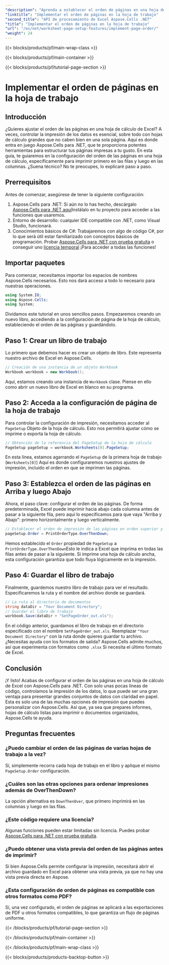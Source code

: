```yaml
---
"description": "Aprenda a establecer el orden de páginas en una hoja de cálculo de Excel con Aspose.Cells para .NET con una sencilla guía paso a paso. Ideal para principiantes y expertos."
"linktitle": "Implementar el orden de páginas en la hoja de trabajo"
"second_title": "API de procesamiento de Excel Aspose.Cells .NET"
"title": "Implementar el orden de páginas en la hoja de trabajo"
"url": "/es/net/worksheet-page-setup-features/implement-page-order/"
"weight": 24
---
```


{{< blocks/products/pf/main-wrap-class >}}

{{< blocks/products/pf/main-container >}}

{{< blocks/products/pf/tutorial-page-section >}}

# Implementar el orden de páginas en la hoja de trabajo

## Introducción
¿Quieres ajustar el orden de las páginas en una hoja de cálculo de Excel? A veces, controlar la impresión de los datos es esencial, sobre todo con hojas de cálculo grandes que no caben bien en una sola página. Aquí es donde entra en juego Aspose.Cells para .NET, que te proporciona potentes herramientas para estructurar tus páginas impresas a tu gusto. En esta guía, te guiaremos en la configuración del orden de las páginas en una hoja de cálculo, específicamente para imprimir primero en las filas y luego en las columnas. ¿Suena técnico? No te preocupes, lo explicaré paso a paso.
## Prerrequisitos
Antes de comenzar, asegúrese de tener la siguiente configuración:
1. Aspose.Cells para .NET: Si aún no lo has hecho, descárgalo [Aspose.Cells para .NET aquí](https://releases.aspose.com/cells/net/)Instálalo en tu proyecto para acceder a las funciones que usaremos.
2. Entorno de desarrollo: cualquier IDE compatible con .NET, como Visual Studio, funcionará.
3. Conocimientos básicos de C#: Trabajaremos con algo de código C#, por lo que será útil estar familiarizado con conceptos básicos de programación.
Probar [Aspose.Cells para .NET con prueba gratuita](https://releases.aspose.com/) o conseguir uno [licencia temporal](https://purchase.aspose.com/temporary-license/) ¡Para acceder a todas las funciones!
## Importar paquetes
Para comenzar, necesitamos importar los espacios de nombres Aspose.Cells necesarios. Esto nos dará acceso a todo lo necesario para nuestras operaciones.
```csharp
using System.IO;
using Aspose.Cells;
using System;
```
Dividamos este tutorial en unos sencillos pasos. Empezaremos creando un nuevo libro, accediendo a la configuración de página de la hoja de cálculo, estableciendo el orden de las páginas y guardándolo. 
## Paso 1: Crear un libro de trabajo
Lo primero que debemos hacer es crear un objeto de libro. Este representa nuestro archivo de Excel en Aspose.Cells.
```csharp
// Creación de una instancia de un objeto Workbook
Workbook workbook = new Workbook();
```
Aquí, estamos creando una instancia de `Workbook` clase. Piense en ello como abrir un nuevo libro de Excel en blanco en su programa.
## Paso 2: Acceda a la configuración de página de la hoja de trabajo
Para controlar la configuración de impresión, necesitamos acceder al `PageSetup` Objeto de la hoja de cálculo. Esto nos permitirá ajustar cómo se imprime o exporta la hoja de cálculo.
```csharp
// Obtención de la referencia del PageSetup de la hoja de cálculo
PageSetup pageSetup = workbook.Worksheets[0].PageSetup;
```
En esta línea, estamos agarrando el `PageSetup` de la primera hoja de trabajo (`Worksheets[0]`) Aquí es donde configuraremos nuestros ajustes de impresión, incluido el orden en que se imprimen las páginas.
## Paso 3: Establezca el orden de las páginas en Arriba y luego Abajo
Ahora, el paso clave: configurar el orden de las páginas. De forma predeterminada, Excel puede imprimir hacia abajo cada columna antes de pasar a la siguiente fila, pero aquí lo especificamos para que vaya "Arriba y Abajo": primero horizontalmente y luego verticalmente.
```csharp
// Establecer el orden de impresión de las páginas en orden superior y luego inferior
pageSetup.Order = PrintOrderType.OverThenDown;
```
Hemos establecido el `Order` propiedad de `PageSetup` a `PrintOrderType.OverThenDown`Esto le indica a Excel que imprima en todas las filas antes de pasar a la siguiente. Si imprime una hoja de cálculo ancha, esta configuración garantiza que todo fluya lógicamente en la impresión.
## Paso 4: Guardar el libro de trabajo
Finalmente, guardemos nuestro libro de trabajo para ver el resultado. Especificaremos la ruta y el nombre del archivo donde se guardará.
```csharp
// La ruta al directorio de documentos
string dataDir = "Your Document Directory";
// Guardar el libro de trabajo
workbook.Save(dataDir + "SetPageOrder_out.xls");
```
En el código anterior, guardamos el libro de trabajo en el directorio especificado con el nombre `SetPageOrder_out.xls`. Reemplazar `"Your Document Directory"` con la ruta donde quieres guardar tu archivo.
¿Necesitas ayuda con los formatos de salida? Aspose.Cells admite muchos, así que experimenta con formatos como `.xlsx` Si necesita el último formato de Excel.
## Conclusión
¡Y listo! Acabas de configurar el orden de las páginas en una hoja de cálculo de Excel con Aspose.Cells para .NET. Con solo unas pocas líneas de código, controlamos la impresión de los datos, lo que puede ser una gran ventaja para presentar grandes conjuntos de datos con claridad en papel. Esta es solo una de las muchas opciones de impresión que puedes personalizar con Aspose.Cells. Así que, ya sea que prepares informes, hojas de cálculo listas para imprimir o documentos organizados, Aspose.Cells te ayuda.
## Preguntas frecuentes
### ¿Puedo cambiar el orden de las páginas de varias hojas de trabajo a la vez?
Sí, simplemente recorra cada hoja de trabajo en el libro y aplique el mismo `PageSetup.Order` configuración.
### ¿Cuáles son las otras opciones para ordenar impresiones además de OverThenDown?
La opción alternativa es `DownThenOver`, que primero imprimirá en las columnas y luego en las filas.
### ¿Este código requiere una licencia?
Algunas funciones pueden estar limitadas sin licencia. Puedes probar [Aspose.Cells para .NET con prueba gratuita](https://releases.aspose.com/).
### ¿Puedo obtener una vista previa del orden de las páginas antes de imprimir?
Si bien Aspose.Cells permite configurar la impresión, necesitará abrir el archivo guardado en Excel para obtener una vista previa, ya que no hay una vista previa directa en Aspose.
### ¿Esta configuración de orden de páginas es compatible con otros formatos como PDF?
Sí, una vez configurado, el orden de páginas se aplicará a las exportaciones de PDF u otros formatos compatibles, lo que garantiza un flujo de páginas uniforme.


{{< /blocks/products/pf/tutorial-page-section >}}

{{< /blocks/products/pf/main-container >}}

{{< /blocks/products/pf/main-wrap-class >}}

{{< blocks/products/products-backtop-button >}}